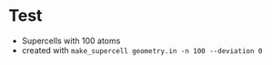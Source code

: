 # Test

* Supercells with 100 atoms
* created with  `make_supercell geometry.in -n 100 --deviation 0`
